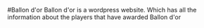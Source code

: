 #Ballon d'or
Ballon d'or is a wordpress website.
Which has all the information about the players that have awarded Ballon d'or
